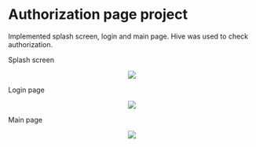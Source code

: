 # Authorization page project

Implemented splash screen, login and main page.
Hive was used to check authorization.

Splash screen
<p align="center"><img src="https://user-images.githubusercontent.com/91286611/197494971-fdd97195-28b9-481d-8d1d-03483f739ce3.png"></p>

Login page
<p align="center"><img src="https://user-images.githubusercontent.com/91286611/197539007-4dc4d07c-e64a-4f8d-8a63-b406352eef82.png"></p>

Main page
<p align="center"><img src="https://user-images.githubusercontent.com/91286611/197496967-71952b0a-a416-4b97-88ed-88fa0af518de.png"></p>
